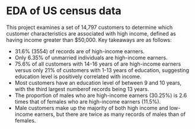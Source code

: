 
# EDA of US census data
This project examines a set of 14,797 customers to determine which customer characteristics are associated with high income, defined as having income greater than $50,000. Key takeaways are as follows:

- 31.6% (3554) of records are of high-income earners.
- Only 6.35% of unmarried individuals are high-income earners.
- 75.6% of all customers with 14-16 years of are high-income earners versus only 21% of customers with 1-13 years of education, suggesting education level is positively correlated with
income.
- Most customers have an education level of between 9 and 10 years, with the third largest numberof records being 13 years.
- The proportion of males who are high-income earners (30.25%) is 2.6 times that of females who are high-income earners (11.5%).
- Male customers make up the majority of both high income and low-income earners, but there are twice as many records of males than of females. 
